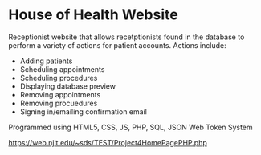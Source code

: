 # House of Health Website

Receptionist website that allows recetptionists found in the database to perform a variety of actions for patient accounts. 
Actions include:
  - Adding patients
  - Scheduling appointments
  - Scheduling procedures
  - Displaying database preview
  - Removing appointments
  - Removing procuedures
  - Signing in/emailing confirmation email

Programmed using HTML5, CSS, JS, PHP, SQL, JSON Web Token System

https://web.njit.edu/~sds/TEST/Project4HomePagePHP.php
